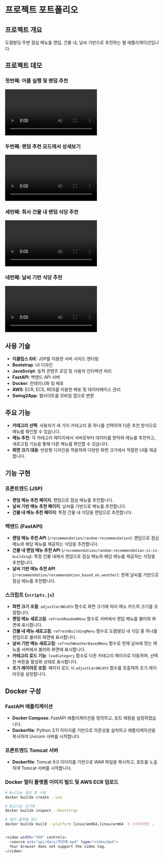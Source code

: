 # 프로젝트 포트폴리오

## 프로젝트 개요
도렴빌딩 주변 점심 메뉴를 랜덤, 건물 내, 날씨 기반으로 추천하는 웹 애플리케이션입니다.

## 프로젝트 데모
### 첫번째: 어플 실행 및 랜덤 추천
<video width="300" controls>
  <source src="api/docs/첫번째.mp4" type="video/mp4">
  Your browser does not support the video tag.
</video>

### 두번째: 랜덤 추천 모드에서 상세보기
<video width="300" controls>
  <source src="api/docs/두번째.mp4" type="video/mp4">
  Your browser does not support the video tag.
</video>

### 세번째: 회사 건물 내 랜덤 식당 추천
<video width="300" controls>
  <source src="api/docs/3번째.mp4" type="video/mp4">
  Your browser does not support the video tag.
</video>

### 네번째: 날씨 기반 식당 추천
<video width="300" controls>
  <source src="api/docs/4번째.mp4" type="video/mp4">
  Your browser does not support the video tag.
</video>

## 사용 기술
- **이클립스 IDE**: JSP를 이용한 서버 사이드 렌더링
- **Bootstrap**: UI 디자인
- **JavaScript**: 동적 콘텐츠 로딩 및 사용자 인터랙션 처리
- **FastAPI**: 백엔드 API 서버
- **Docker**: 컨테이너화 및 배포
- **AWS**: ECR, ECS, RDS를 이용한 배포 및 데이터베이스 관리
- **Swing2App**: 웹사이트를 모바일 앱으로 변환

## 주요 기능
- **카테고리 선택**: 사용자가 세 가지 카테고리 중 하나를 선택하여 다른 추천 방식으로 메뉴를 확인할 수 있습니다.
- **메뉴 추천**: 각 카테고리 페이지에서 서버로부터 데이터를 받아와 메뉴를 추천하고, 새로고침 기능을 통해 다른 메뉴를 확인할 수 있습니다.
- **화면 크기 대응**: 반응형 디자인을 적용하여 다양한 화면 크기에서 적절한 UI를 제공합니다.

## 기능 구현

### 프론트엔드 (JSP)
- **랜덤 메뉴 추천 페이지**: 랜덤으로 점심 메뉴를 추천합니다.
- **날씨 기반 메뉴 추천 페이지**: 날씨를 기반으로 메뉴를 추천합니다.
- **건물 내 메뉴 추천 페이지**: 특정 건물 내 식당을 랜덤으로 추천합니다.

### 백엔드 (FastAPI)
- **랜덤 메뉴 추천 API** (`/recommendation/random-recommendation`): 랜덤으로 점심 메뉴와 해당 메뉴를 제공하는 식당을 추천합니다.
- **건물 내 랜덤 메뉴 추천 API** (`/recommendation/random-recommendation-is-in-building`): 특정 건물 내에서 랜덤으로 점심 메뉴와 해당 메뉴를 제공하는 식당을 추천합니다.
- **날씨 기반 메뉴 추천 API** (`/recommendation/recommendation_based_on_weather`): 현재 날씨를 기반으로 점심 메뉴를 추천합니다.

### 스크립트 (`scripts.js`)
- **화면 크기 조절**: `adjustCardWidth` 함수로 화면 크기에 따라 메뉴 카드의 크기를 조절합니다.
- **랜덤 메뉴 새로고침**: `refreshRandomMenu` 함수로 서버에서 랜덤 메뉴를 불러와 화면에 표시합니다.
- **건물 내 메뉴 새로고침**: `refreshBuildingMenu` 함수로 도렴빌딩 내 식당 중 하나를 랜덤으로 불러와 화면에 표시합니다.
- **날씨 기반 메뉴 새로고침**: `refreshWeatherBasedMenu` 함수로 현재 날씨에 맞는 메뉴를 서버에서 불러와 화면에 표시합니다.
- **카테고리 로드 기능**: `loadCategory` 함수로 다른 카테고리 페이지로 이동하며, 선택한 버튼을 활성화 상태로 표시합니다.
- **초기 레이아웃 조정**: 페이지 로드 시 `adjustCardWidth` 함수를 호출하여 초기 레이아웃을 설정합니다.

## Docker 구성
### FastAPI 애플리케이션
- **Docker Compose**: FastAPI 애플리케이션을 정의하고, 포트 매핑을 설정하였습니다.
- **Dockerfile**: Python 3.11 이미지를 기반으로 의존성을 설치하고 애플리케이션을 복사하여 Uvicorn 서버를 시작합니다.

### 프론트엔드 Tomcat 서버
- **Dockerfile**: Tomcat 9.0 이미지를 기반으로 WAR 파일을 복사하고, 포트를 노출하여 Tomcat 서버를 시작합니다.

### Docker 멀티 플랫폼 이미지 빌드 및 AWS ECR 업로드
```bash
# Buildx 생성 및 사용
docker buildx create --use

# Buildx 초기화
docker buildx inspect --bootstrap

# 멀티 플랫폼 빌드
docker buildx build --platform linux/amd64,linux/arm64 -t [이미지명] .


<video width="300" controls>
  <source src="api/docs/첫번째.mp4" type="video/mp4">
  Your browser does not support the video tag.
</video>
